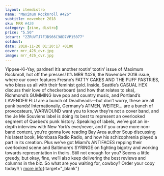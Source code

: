 ```yaml
---
layout: itemdistro
name: "Maximum Rocknroll #426"
subtitle: november 2018
sku: MRR #426
category: [zine, distro]
price: "5.50"
idcart: "2ZRUVTJ7FJD966C98D7VP15077"
soldout:
date: 2018-11-20 01:20:17 +0100
cover: mrr_426_cvr.jpg
image: mrr_426_cvr.jpg
---
```


Yippee-Ki-Yay, pardner! It’s another rootin’ tootin’ issue of Maximum Rocknroll, hot off the presses! It’s MRR #426, the November 2018 issue, where our cover features Fresno’s FATTY CAKES AND THE PUFF PASTRIES, who bless us all with their feminist gold. Inside, Seattle’s CASUAL HEX discuss their love of checkerboard (and how that relates to ska), Richmond’s GUMMING love pop and country music, and Portland’s LAVENDER FLU are a bunch of Deadheads—but don’t worry, these are all punk bands! Internationally, Germany’s ATMEN, WEITER… are a bunch of provocateurs, WARWOUND want you to know they’re not a cover band, and the Je Me Souviens label is doing its best to represent an overlooked segment of Quebec’s punk history. Speaking of labels, we’ve got an in-depth interview with New York’s ever/never, and if you crave more non-band content, you’re gonna love reading Bay Area author Soup discussing his latest book, Mombasa Radio Radio, and how his schizophrenia played a part in its creation. Plus we’ve got Miami’s ANTIFACES repping their overlooked scene and Baltimore’s SYRINGE on fighting bigotry and working towards representation in theirs. Still not enough for you? Seems a little greedy, but okay, fine, we’ll also keep delivering the best reviews and columns in the biz. So what are you waiting for, cowboy? Order your copy today!\\
\\
[more info](http://www.maximumrocknroll.com){:target="_blank"}